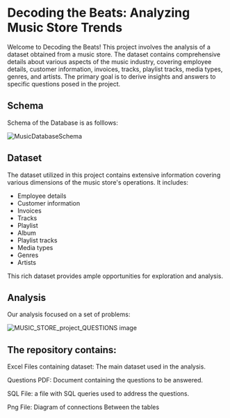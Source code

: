 # Decoding the Beats: Analyzing Music Store Trends

Welcome to Decoding the Beats! This project involves the analysis of a dataset obtained from a music store. The dataset contains comprehensive details about various aspects of the music industry, covering employee details, customer information, invoices, tracks, playlist tracks, media types, genres, and artists. The primary goal is to derive insights and answers to specific questions posed in the project.


## Schema


Schema of the Database is as folllows:


![MusicDatabaseSchema](https://github.com/JeevikaSharma/Decoding_The_Beats-Analyzing_Music_Trends/assets/157728038/2e7bff6e-714c-4c3b-b45b-b3a8d0fc9ed0)

## Dataset

The dataset utilized in this project contains extensive information covering various dimensions of the music store's operations. It includes:

- Employee details
- Customer information
- Invoices
- Tracks
- Playlist
- Album
- Playlist tracks
- Media types
- Genres
- Artists

This rich dataset provides ample opportunities for exploration and analysis.

## Analysis

Our analysis focused on a set of problems:


![MUSIC_STORE_project_QUESTIONS image](https://github.com/JeevikaSharma/Decoding_The_Beats-Analyzing_Music_Trends/assets/157728038/372426eb-2e02-45c6-b1f7-34e874f93f5e)

## The repository contains:


Excel Files containing dataset: The main dataset used in the analysis.

Questions PDF: Document containing the questions to be answered.

SQL File: a file with SQL queries used to address the questions.

Png File: Diagram of connections Between the tables

